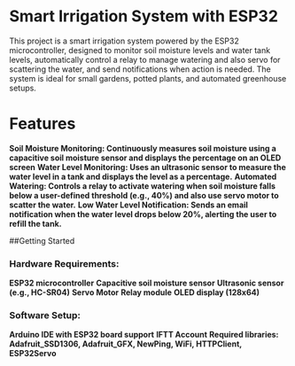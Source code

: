 # Smart Irrigation System with ESP32
This project is a smart irrigation system powered by the ESP32 microcontroller, designed to monitor soil moisture levels and water tank levels, automatically control a relay to manage watering and also servo for scattering the water, and send notifications when action is needed. The system is ideal for small gardens, potted plants, and automated greenhouse setups.

# Features
**Soil Moisture Monitoring: Continuously measures soil moisture using a capacitive soil moisture sensor and displays the percentage on an OLED screen**
**Water Level Monitoring: Uses an ultrasonic sensor to measure the water level in a tank and displays the level as a percentage.**
**Automated Watering: Controls a relay to activate watering when soil moisture falls below a user-defined threshold (e.g., 40%) and also use servo motor to scatter the water.**
**Low Water Level Notification: Sends an email notification when the water level drops below 20%, alerting the user to refill the tank.**

##Getting Started
### Hardware Requirements:
**ESP32 microcontroller**
**Capacitive soil moisture sensor**
**Ultrasonic sensor (e.g., HC-SR04)**
**Servo Motor**
**Relay module**
**OLED display (128x64)**
### Software Setup:
**Arduino IDE with ESP32 board support**
**IFTT Account**
**Required libraries: Adafruit_SSD1306, Adafruit_GFX, NewPing, WiFi, HTTPClient, ESP32Servo**

